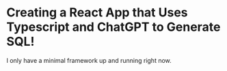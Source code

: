 # Creating a React App that Uses Typescript and ChatGPT to Generate SQL!
I only have a minimal framework up and running right now.
